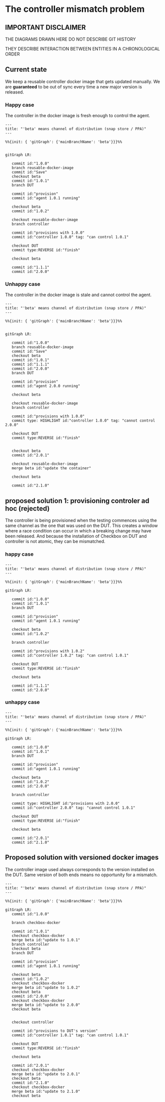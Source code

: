 # The controller mismatch problem

## IMPORTANT DISCLAIMER

THE DIAGRAMS DRAWN HERE DO NOT DESCRIBE GIT HISTORY

THEY DESCRIBE INTERACTION BETWEEN ENTITIES IN A CHRONOLOGICAL ORDER

## Current state

We keep a reusable controller docker image that gets updated manually.
We are **guaranteed** to be out of sync every time a new major version is released.

### Happy case

The controller in the docker image is fresh enough to control the agent.

```mermaid
---
title: "'beta' means channel of distribution (snap store / PPA)"
---

%%{init: { 'gitGraph': {'mainBranchName': 'beta'}}}%%


gitGraph LR:

   commit id:"1.0.0"
   branch reusable-docker-image
   commit id:"Save"
   checkout beta
   commit id:"1.0.1"
   branch DUT

   commit id:"provision"
   commit id:"agent 1.0.1 running"

   checkout beta
   commit id:"1.0.2"

   checkout reusable-docker-image
   branch controller

   commit id:"provisions with 1.0.0"
   commit id:"controller 1.0.0" tag: "can control 1.0.1"

   checkout DUT
   commit type:REVERSE id:"finish"

   checkout beta

   commit id:"1.1.1"
   commit id:"2.0.0"
```

### Unhappy case

The controller in the docker image is stale and cannot control the agent.

```mermaid
---
title: "'beta' means channel of distribution (snap store / PPA)"
---

%%{init: { 'gitGraph': {'mainBranchName': 'beta'}}}%%


gitGraph LR:

   commit id:"1.0.0"
   branch reusable-docker-image
   commit id:"Save"
   checkout beta
   commit id:"1.0.1"
   commit id:"1.1.1"
   commit id:"2.0.0"
   branch DUT

   commit id:"provision"
   commit id:"agent 2.0.0 running"

   checkout beta

   checkout reusable-docker-image
   branch controller

   commit id:"provisions with 1.0.0"
   commit type: HIGHLIGHT id:"controller 1.0.0" tag: "cannot control 2.0.0"

   checkout DUT
   commit type:REVERSE id:"finish"


   checkout beta
   commit id:"2.0.1"

   checkout reusable-docker-image
   merge beta id:"update the container"

   checkout beta

   commit id:"2.1.0"

```

## proposed solution 1: provisioning controler ad hoc (rejected)

The controller is being provisioned when the testing commences using the same channel
as the one that was used on the DUT. This creates a window where a race condition can
occur in which a breaking change may have been released. And because the installation
of Checkbox on DUT and controller is not atomic, they can be mismatched.

### happy case

```mermaid
---
title: "'beta' means channel of distribution (snap store / PPA)"
---

%%{init: { 'gitGraph': {'mainBranchName': 'beta'}}}%%

gitGraph LR:

   commit id:"1.0.0"
   commit id:"1.0.1"
   branch DUT

   commit id:"provision"
   commit id:"agent 1.0.1 running"

   checkout beta
   commit id:"1.0.2"

   branch controller

   commit id:"provisions with 1.0.2"
   commit id:"controller 1.0.2" tag: "can control 1.0.1"

   checkout DUT
   commit type:REVERSE id:"finish"

   checkout beta

   commit id:"1.1.1"
   commit id:"2.0.0"
```

### unhappy case

```mermaid
---
title: "'beta' means channel of distribution (snap store / PPA)"
---

%%{init: { 'gitGraph': {'mainBranchName': 'beta'}}}%%

gitGraph LR:

   commit id:"1.0.0"
   commit id:"1.0.1"
   branch DUT

   commit id:"provision"
   commit id:"agent 1.0.1 running"

   checkout beta
   commit id:"1.0.2"
   commit id:"2.0.0"

   branch controller

   commit type: HIGHLIGHT id:"provisions with 2.0.0"
   commit id:"controller 2.0.0" tag: "cannot control 1.0.1"

   checkout DUT
   commit type:REVERSE id:"finish"

   checkout beta

   commit id:"2.0.1"
   commit id:"2.1.0"

```

## Proposed solution with versioned docker images

The controller image used always corresponds to the version installed on the DUT.
Same version of both ends means no opportunity for a mismatch.

```mermaid
---
title: "'beta' means channel of distribution (snap store / PPA)"
---

%%{init: { 'gitGraph': {'mainBranchName': 'beta'}}}%%

gitGraph LR:
   commit id:"1.0.0"

   branch checkbox-docker

   commit id:"1.0.1"
   checkout checkbox-docker
   merge beta id:"update to 1.0.1"
   branch controller
   checkout beta
   branch DUT

   commit id:"provision"
   commit id:"agent 1.0.1 running"

   checkout beta
   commit id:"1.0.2"
   checkout checkbox-docker
   merge beta id:"update to 1.0.2"
   checkout beta
   commit id:"2.0.0"
   checkout checkbox-docker
   merge beta id:"update to 2.0.0"
   checkout beta


   checkout controller

   commit id:"provisions to DUT's version"
   commit id:"controller 1.0.1" tag: "can control 1.0.1"

   checkout DUT
   commit type:REVERSE id:"finish"

   checkout beta

   commit id:"2.0.1"
   checkout checkbox-docker
   merge beta id:"update to 2.0.1"
   checkout beta
   commit id:"2.1.0"
   checkout checkbox-docker
   merge beta id:"update to 2.1.0"
   checkout beta

```
